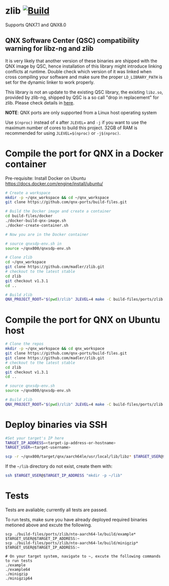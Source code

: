 # zlib [![Build](https://github.com/qnx-ports/build-files/actions/workflows/zlib.yml/badge.svg)](https://github.com/qnx-ports/build-files/actions/workflows/zlib.yml)

Supports QNX7.1 and QNX8.0

## QNX Software Center (QSC) compatibility warning for libz-ng and zlib

It is very likely that another version of these binaries are shipped with the QNX image by QSC, hence installation of this library might introduce linking conflicts at runtime. Double check which version of it was linked when cross compiling your software and make sure the proper `LD_LIBRARY_PATH` is set for the dynamic linker to work properly.

This library is not an update to the existing QSC library, the existing `libz.so`, provided by zlib-ng, shipped by QSC is a so call "drop in replacement" for zlib. Please check details in [here](https://github.com/zlib-ng/zlib-ng).

**NOTE**: QNX ports are only supported from a Linux host operating system

Use `$(nproc)` instead of `4` after `JLEVEL=` and `-j` if you want to use the maximum number of cores to build this project.
32GB of RAM is recommended for using `JLEVEL=$(nproc)` or `-j$(nproc)`.

# Compile the port for QNX in a Docker container

Pre-requisite: Install Docker on Ubuntu https://docs.docker.com/engine/install/ubuntu/
```bash
# Create a workspace
mkdir -p ~/qnx_workspace && cd ~/qnx_workspace
git clone https://github.com/qnx-ports/build-files.git

# Build the Docker image and create a container
cd build-files/docker
./docker-build-qnx-image.sh
./docker-create-container.sh

# Now you are in the Docker container

# source qnxsdp-env.sh in
source ~/qnx800/qnxsdp-env.sh

# Clone zlib
cd ~/qnx_workspace
git clone https://github.com/madler/zlib.git
# checkout to the latest stable
cd zlib
git checkout v1.3.1
cd ..

# Build zlib
QNX_PROJECT_ROOT="$(pwd)/zlib" JLEVEL=4 make -C build-files/ports/zlib install
```

# Compile the port for QNX on Ubuntu host
```bash
# Clone the repos
mkdir -p ~/qnx_workspace && cd qnx_workspace
git clone https://github.com/qnx-ports/build-files.git
git clone https://github.com/madler/zlib.git
# checkout to the latest stable
cd zlib
git checkout v1.3.1
cd ..

# source qnxsdp-env.sh
source ~/qnx800/qnxsdp-env.sh

# Build zlib
QNX_PROJECT_ROOT="$(pwd)/zlib" JLEVEL=4 make -C build-files/ports/zlib install
```

# Deploy binaries via SSH
```bash
#Set your target's IP here
TARGET_IP_ADDRESS=<target-ip-address-or-hostname>
TARGET_USER=<target-username>

scp -r ~/qnx800/target/qnx/aarch64le/usr/local/lib/libz* $TARGET_USER@$TARGET_IP_ADDRESS:~/lib
```

If the `~/lib` directory do not exist, create them with:
```bash
ssh $TARGET_USER@$TARGET_IP_ADDRESS "mkdir -p ~/lib"
````

# Tests
Tests are avaliable; currently all tests are passed.

To run tests, make sure you have already deployed required binaries metioned above and excute the following.
```base
scp ./build-files/ports/zlib/nto-aarch64-le/build/example* $TARGET_USER@$TARGET_IP_ADDRESS:~
scp ./build-files/ports/zlib/nto-aarch64-le/build/minigzip* $TARGET_USER@$TARGET_IP_ADDRESS:~

# On your target system, navigate to ~, excute the following commands to run tests
./example
./example64
./minigzip
./minigzip64

```
